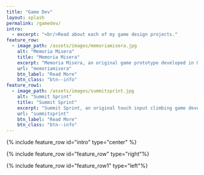 ```yaml
---
title: "Game Dev"
layout: splash
permalink: /gamedev/
intro: 
  - excerpt: "<br/>Read about each of my game design projects."
feature_row:
  - image_path: /assets/images/memoriamisera.jpg
    alt: "Memoria Misera"
    title: "Memoria Misera"
    excerpt: "Memoria Misera, an original game prototype developed in Unity by me."
    url: "memoriamisera"
    btn_label: "Read More"
    btn_class: "btn--info"
feature_row1:
  - image_path: /assets/images/summitsprint.jpg
    alt: "Summit Sprint"
    title: "Summit Sprint"
    excerpt: "Summit Sprint, an original touch input climbing game developed in Unity at Futuregames."
    url: "summitsprint"
    btn_label: "Read More"
    btn_class: "btn--info"
---
```


{% include feature_row id="intro" type="center" %}

{% include feature_row id="feature_row" type="right"%}

{% include feature_row id="feature_row1" type="left"%}
